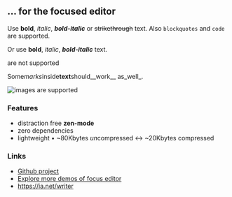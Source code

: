 ## … for the focused editor

Use **bold**, *italic*, ***bold-italic*** or ~~strikethrough~~ text.
Also `blockquotes` and `code` are supported.

Or use __bold__, _italic_, ___bold-italic___ text.

<tags>are not supported</tags>

Some*marks*inside**text**should__work__ as_well_.

![images are supported](https://upload.wikimedia.org/wikipedia/commons/2/24/1963_Airstream_trailer_in_Joshua_Tree_dllu.jpg)

### Features

- distraction free **zen-mode**
- zero dependencies
- lightweight
  • ~80Kbytes *un*compressed <-> ~20Kbytes compressed

### Links

* [Github project](https://github.com/pstaender/focuseditor)
* [Explore more demos of focus editor](/demos/index.html)
* https://ia.net/writer
